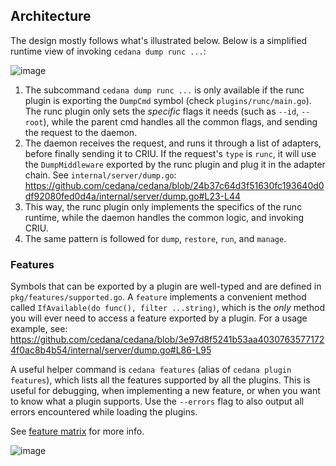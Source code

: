 ## Architecture

The design mostly follows what's illustrated below. Below is a simplified runtime view of invoking `cedana dump runc ...`:

![image](https://github.com/user-attachments/assets/9e6842bd-03d1-4889-b23e-11dcbe7ea25f)

1. The subcommand `cedana dump runc ...` is only available if the runc plugin is exporting the `DumpCmd` symbol (check `plugins/runc/main.go`). The runc plugin only sets the _specific_ flags it needs (such as `--id`, `--root`), while the parent cmd handles all the common flags, and sending the request to the daemon.
2. The daemon receives the request, and runs it through a list of adapters, before finally sending it to CRIU. If the request's `type` is `runc`, it will use the `DumpMiddleware` exported by the runc plugin and plug it in the adapter chain. See `internal/server/dump.go`: https://github.com/cedana/cedana/blob/24b37c64d3f51630fc193640d0df92080fed0d4a/internal/server/dump.go#L23-L44
3. This way, the runc plugin only implements the specifics of the runc runtime, while the daemon handles the common logic, and invoking CRIU.
4. The same pattern is followed for `dump`, `restore`, `run`, and `manage`.

### Features
Symbols that can be exported by a plugin are well-typed and are defined in `pkg/features/supported.go`. A `feature` implements a convenient method called `IfAvailable(do func(), filter ...string)`, which is the _only_ method you will ever need to access a feature exported by a plugin. For a usage example, see: https://github.com/cedana/cedana/blob/3e97d8f5241b53aa40307635771724f0ac8b4b54/internal/server/dump.go#L86-L95

A useful helper command is `cedana features` (alias of `cedana plugin features`), which lists all the features supported by all the plugins. This is useful for debugging, when implementing a new feature, or when you want to know what a plugin supports. Use the `--errors` flag to also output all errors encountered while loading the plugins.

See [feature matrix](../features.md) for more info. 

![image](https://github.com/user-attachments/assets/90578e51-c7f1-44b9-b056-dc1cbdd89785)
